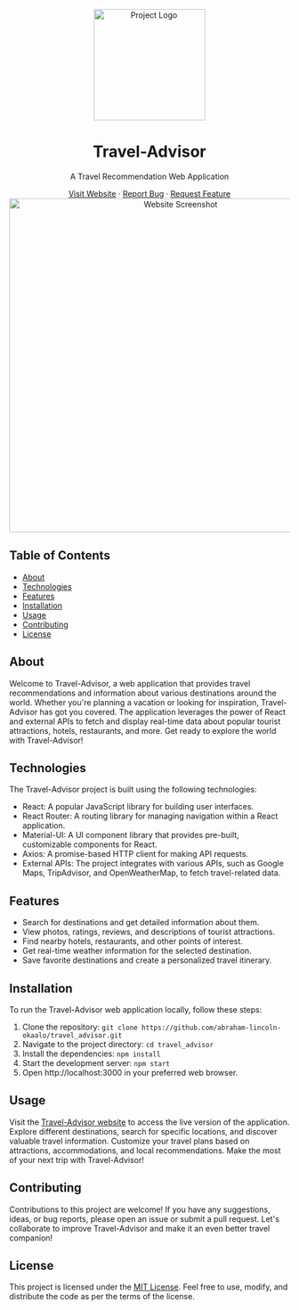 <div align="center">
  <img src="https://github.com/abraham-lincoln-okaalo/travel_advisor/raw/main/src/assets/logo.png" alt="Project Logo" width="200">
  <h1>Travel-Advisor</h1>
  <p>A Travel Recommendation Web Application</p>
  <a href="https://travel-advisor-alo.netlify.app/">Visit Website</a>
  ·
  <a href="https://github.com/abraham-lincoln-okaalo/travel_advisor/issues">Report Bug</a>
  ·
  <a href="https://github.com/abraham-lincoln-okaalo/travel_advisor/issues">Request Feature</a>
</div>

<div align="center">
  <img src="https://github.com/abraham-lincoln-okaalo/travel_advisor/raw/main/src/assets/screenshot.png" alt="Website Screenshot" width="600">
</div>

## Table of Contents
- [About](#about)
- [Technologies](#technologies)
- [Features](#features)
- [Installation](#installation)
- [Usage](#usage)
- [Contributing](#contributing)
- [License](#license)

## About
Welcome to Travel-Advisor, a web application that provides travel recommendations and information about various destinations around the world. Whether you're planning a vacation or looking for inspiration, Travel-Advisor has got you covered. The application leverages the power of React and external APIs to fetch and display real-time data about popular tourist attractions, hotels, restaurants, and more. Get ready to explore the world with Travel-Advisor!

## Technologies
The Travel-Advisor project is built using the following technologies:

- React: A popular JavaScript library for building user interfaces.
- React Router: A routing library for managing navigation within a React application.
- Material-UI: A UI component library that provides pre-built, customizable components for React.
- Axios: A promise-based HTTP client for making API requests.
- External APIs: The project integrates with various APIs, such as Google Maps, TripAdvisor, and OpenWeatherMap, to fetch travel-related data.

## Features
- Search for destinations and get detailed information about them.
- View photos, ratings, reviews, and descriptions of tourist attractions.
- Find nearby hotels, restaurants, and other points of interest.
- Get real-time weather information for the selected destination.
- Save favorite destinations and create a personalized travel itinerary.

## Installation
To run the Travel-Advisor web application locally, follow these steps:

1. Clone the repository: `git clone https://github.com/abraham-lincoln-okaalo/travel_advisor.git`
2. Navigate to the project directory: `cd travel_advisor`
3. Install the dependencies: `npm install`
4. Start the development server: `npm start`
5. Open http://localhost:3000 in your preferred web browser.

## Usage
Visit the [Travel-Advisor website](https://travel-advisor-alo.netlify.app/) to access the live version of the application. Explore different destinations, search for specific locations, and discover valuable travel information. Customize your travel plans based on attractions, accommodations, and local recommendations. Make the most of your next trip with Travel-Advisor!

## Contributing
Contributions to this project are welcome! If you have any suggestions, ideas, or bug reports, please open an issue or submit a pull request. Let's collaborate to improve Travel-Advisor and make it an even better travel companion!

## License
This project is licensed under the [MIT License](LICENSE). Feel free to use, modify, and distribute the code as per the terms of the license.
